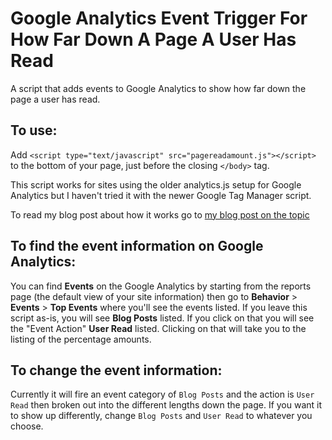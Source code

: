 # Google Analytics Event Trigger For How Far Down A Page A User Has Read
A script that adds events to Google Analytics to show how far down the page a user has read.

## To use:
Add `<script type="text/javascript" src="pagereadamount.js"></script>` to the bottom of your page, just before the closing `</body>` tag.

This script works for sites using the older analytics.js setup for Google Analytics but I haven't tried it with the newer Google Tag Manager script. 

To read my blog post about how it works go to [my blog post on the topic](http://roblahoda.com/trying-to-get-more-out-of-google-analytics/)

## To find the event information on Google Analytics:
You can find **Events** on the Google Analytics by starting from the reports page (the default view of your site information) then go to **Behavior** > **Events** > **Top Events** where you'll see the events listed. If you leave this script as-is, you will see **Blog Posts** listed. If you click on that you will see the "Event Action" **User Read** listed. Clicking on that will take you to the listing of the percentage amounts.  

## To change the event information:
Currently it will fire an event category of `Blog Posts` and the action is `User Read` then broken out into the different lengths down the page. If you want it to show up differently, change `Blog Posts` and `User Read` to whatever you choose. 
